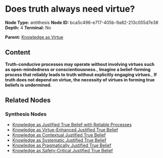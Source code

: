 # Does truth always need virtue?

**Node Type:** antithesis
**Node ID:** bca5c496-e717-405b-9a82-213c055d7e38
**Depth:** 4
**Terminal:** No

**Parent:** [Knowledge as Virtue](knowledge-as-virtue-synthesis-e1e88f51-a159-4992-ab40-c526cd9e7c24.md)

## Content

**Truth-conducive processes may operate without involving virtues such as open-mindedness or conscientiousness.**, **Imagine a belief-forming process that reliably leads to truth without explicitly engaging virtues.**, **If truth does not depend on virtue, the necessity of virtues in forming true beliefs is undermined.**

## Related Nodes

### Synthesis Nodes

- [Knowledge as Justified True Belief with Reliable Processes](knowledge-as-justified-true-belief-with-reliable-processes-synthesis-a1d427ab-c84f-432e-a070-05ed6bab6df0.md)
- [Knowledge as Virtue-Enhanced Justified True Belief](knowledge-as-virtue-enhanced-justified-true-belief-synthesis-b2e6996f-c663-425f-8013-82d721734ff5.md)
- [Knowledge as Contextual Justified True Belief](knowledge-as-contextual-justified-true-belief-synthesis-0ef4d429-8ce1-4d7d-ba74-2ca23cfee932.md)
- [Knowledge as Systematic Justified True Belief](knowledge-as-systematic-justified-true-belief-synthesis-435d8cbb-93d1-46ce-bfac-824c35ce2f68.md)
- [Knowledge as Pragmatically Justified True Belief](knowledge-as-pragmatically-justified-true-belief-synthesis-402b7ef6-b80a-41c3-957c-d940a0612e96.md)
- [Knowledge as Safety-Critical Justified True Belief](knowledge-as-safety-critical-justified-true-belief-synthesis-c347faa8-707c-45b5-9a51-485726bd5418.md)
